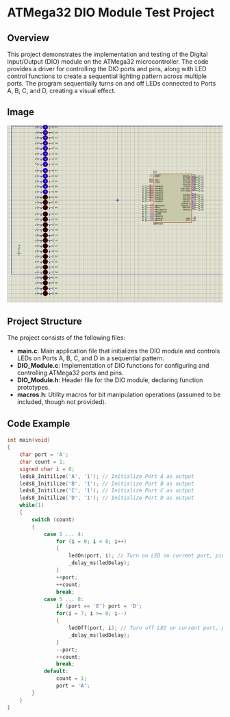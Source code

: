 # ATMega32 DIO Module Test Project

## Overview
This project demonstrates the implementation and testing of the Digital Input/Output (DIO) module on the ATMega32 microcontroller. The code provides a driver for controlling the DIO ports and pins, along with LED control functions to create a sequential lighting pattern across multiple ports. The program sequentially turns on and off LEDs connected to Ports A, B, C, and D, creating a visual effect.

## Image
![ATMega32 DIO LED Setup](https://github.com/Ahmed2222002/Embedded-Systems/blob/DIO_Driver/image.png)


## Project Structure
The project consists of the following files:
- **main.c**: Main application file that initializes the DIO module and controls LEDs on Ports A, B, C, and D in a sequential pattern.
- **DIO_Module.c**: Implementation of DIO functions for configuring and controlling ATMega32 ports and pins.
- **DIO_Module.h**: Header file for the DIO module, declaring function prototypes.
- **macros.h**: Utility macros for bit manipulation operations (assumed to be included, though not provided).


## Code Example
```c
int main(void)
{
    char port = 'A';
    char count = 1;
    signed char i = 0;
    leds8_Initilize('A', '1'); // Initialize Port A as output
    leds8_Initilize('B', '1'); // Initialize Port B as output
    leds8_Initilize('C', '1'); // Initialize Port C as output
    leds8_Initilize('D', '1'); // Initialize Port D as output
    while(1)
    {
        switch (count)
        {
            case 1 ... 4:
                for (i = 0; i < 8; i++)
                {
                    ledOn(port, i); // Turn on LED on current port, pin i
                    _delay_ms(ledDelay);
                }
                ++port;
                ++count;
                break;
            case 5 ... 8:
                if (port == 'E') port = 'D';
                for(i = 7; i >= 0; i--)
                {
                    ledOff(port, i); // Turn off LED on current port, pin i
                    _delay_ms(ledDelay);
                }
                --port;
                ++count;
                break;
            default:
                count = 1;
                port = 'A';
        }
    }
}
```
